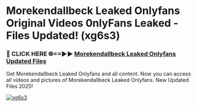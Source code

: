 # Morekendallbeck Leaked Onlyfans Original Videos 0nlyFans Leaked - Files Updated! (xg6s3)

<h3>🔴 CLICK HERE 🌐==►► <a href="https://tinyurl.com/x26r9saj" rel="nofollow">Morekendallbeck Leaked Onlyfans Updated Files</a></h3>

Get Morekendallbeck Leaked Onlyfans and all content. Now you can access all videos and pictures of Morekendallbeck Leaked Onlyfans. New Updated Files 2025!

[![xg6s3](https://i.imgur.com/LkgZPqh.gif)](https://tinyurl.com/x26r9saj)
